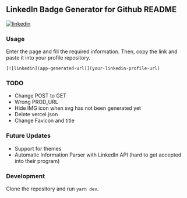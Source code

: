 ## LinkedIn Badge Generator for Github README

[![linkedin](https://linkedin-github.herokuapp.com/api/render/asdasd/asdasd/asd/asd/asd/https%3A%2F%2Fgravatar.com%2Favatar%2F06638d0cea1a4b51b6435ae0bb8757d8%3Fs%3D48%26d%3Dhttps%3A%2F%2Fwww.herokucdn.com%2Fimages%2Fninja-avatar-48x48.png/asd/asd)](https://google.com)

### Usage
Enter the page and fill the required information. Then, copy the link and paste it into your profile repository.
```
[![linkedin](app-generated-url)](your-linkedin-profile-url)
```
### TODO
- Change POST to GET
- Wrong PROD_URL
- Hide IMG icon when svg has not been generated yet
- Delete vercel.json
- Change Favicon and title

### Future Updates
- Support for themes
- Automatic Information Parser with LinkedIn API (hard to get accepted into their program)

### Development
Clone the repository and run `yarn dev`. 
